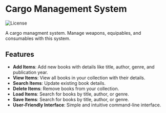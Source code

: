 # Cargo Management System

![License](https://img.shields.io/badge/license-MIT-blue.svg)

A cargo managment system. Manage weapons, equipables, and consumables with this system.

## Features

- **Add Items**: Add new books with details like title, author, genre, and publication year.
- **View Items**: View all books in your collection with their details.
- **Search Items**: Update existing book details.
- **Delete Items**: Remove books from your collection.
- **Load Items**: Search for books by title, author, or genre.
- **Save Items**: Search for books by title, author, or genre.
- **User-Friendly Interface**: Simple and intuitive command-line interface.
